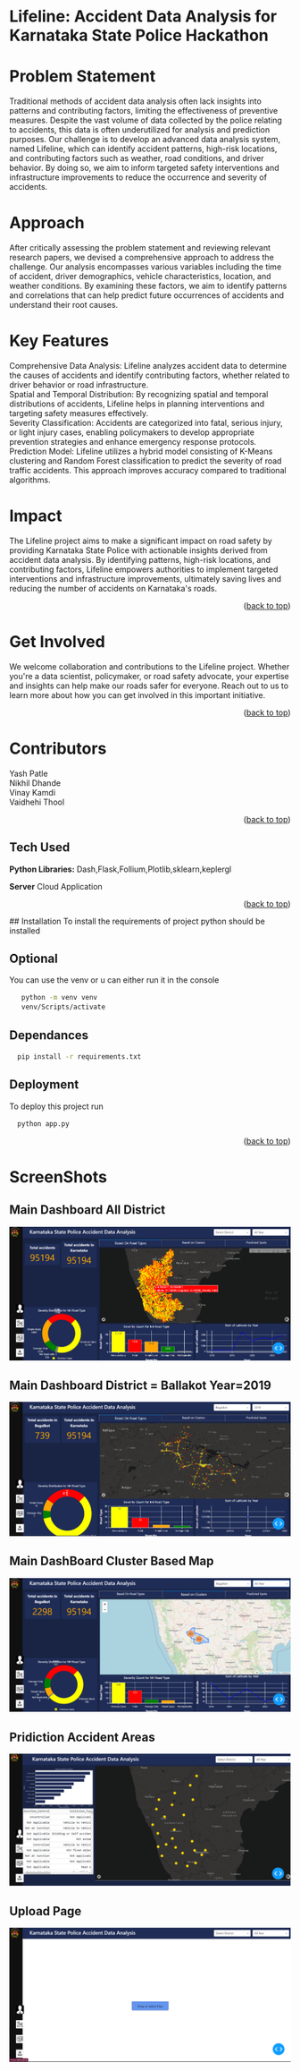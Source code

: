 
#  Lifeline: Accident Data Analysis for Karnataka State Police Hackathon

# Problem Statement
Traditional methods of accident data analysis often lack insights into patterns and contributing factors, limiting the effectiveness of preventive measures. Despite the vast volume of data collected by the police relating to accidents, this data is often underutilized for analysis and prediction purposes. Our challenge is to develop an advanced data analysis system, named Lifeline, which can identify accident patterns, high-risk locations, and contributing factors such as weather, road conditions, and driver behavior. By doing so, we aim to inform targeted safety interventions and infrastructure improvements to reduce the occurrence and severity of accidents.

# Approach
After critically assessing the problem statement and reviewing relevant research papers, we devised a comprehensive approach to address the challenge. Our analysis encompasses various variables including the time of accident, driver demographics, vehicle characteristics, location, and weather conditions. By examining these factors, we aim to identify patterns and correlations that can help predict future occurrences of accidents and understand their root causes.

# Key Features
Comprehensive Data Analysis: Lifeline analyzes accident data to determine the causes of accidents and identify contributing factors, whether related to driver behavior or road infrastructure. \
Spatial and Temporal Distribution: By recognizing spatial and temporal distributions of accidents, Lifeline helps in planning interventions and targeting safety measures effectively. \
Severity Classification: Accidents are categorized into fatal, serious injury, or light injury cases, enabling policymakers to develop appropriate prevention strategies and enhance emergency response protocols. \
Prediction Model: Lifeline utilizes a hybrid model consisting of K-Means clustering and Random Forest classification to predict the severity of road traffic accidents. This approach improves accuracy compared to traditional algorithms.
# Impact
The Lifeline project aims to make a significant impact on road safety by providing Karnataka State Police with actionable insights derived from accident data analysis. By identifying patterns, high-risk locations, and contributing factors, Lifeline empowers authorities to implement targeted interventions and infrastructure improvements, ultimately saving lives and reducing the number of accidents on Karnataka's roads.
<p align="right">(<a href="#readme-top">back to top</a>)</p>

# Get Involved
We welcome collaboration and contributions to the Lifeline project. Whether you're a data scientist, policymaker, or road safety advocate, your expertise and insights can help make our roads safer for everyone. Reach out to us to learn more about how you can get involved in this important initiative.
<p align="right">(<a href="#readme-top">back to top</a>)</p>

# Contributors

Yash Patle \
Nikhil Dhande \
Vinay Kamdi  \
Vaidhehi Thool 







<p align="right">(<a href="#readme-top">back to top</a>)</p>

## Tech Used


**Python Libraries:** Dash,Flask,Follium,Plotlib,sklearn,keplergl

**Server** Cloud Application






<p align="right">(<a href="#readme-top">back to top</a>)</p>
## Installation 
To install the requirements of project python should be installed 

## Optional
You can use the venv or u can either run it in the console 

```bash
   python -m venv venv
   venv/Scripts/activate
```
## Dependances
```bash
  pip install -r requirements.txt
```



## Deployment

To deploy this project run

```bash
  python app.py
```

<p align="right">(<a href="#readme-top">back to top</a>)</p>





# ScreenShots



## Main Dashboard All District
<img src="Screenshot/Main_Dashboard_All_District.png">


## Main Dashboard District = Ballakot Year=2019
<img src="Screenshot/Main_Dashboard_Ballakot_2019.png">

## Main DashBoard Cluster Based Map
<img src="Screenshot/Main_DashBoard_Cluster_Based.png">



## Pridiction Accident Areas
<img src="Screenshot/Pridiction_Accident_Area.png">


## Upload Page
<img src="Screenshot/upload_page.png">
